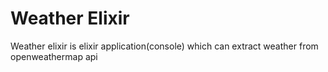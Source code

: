 # Weather Elixir 

Weather elixir is elixir application(console) which can extract weather from openweathermap api
